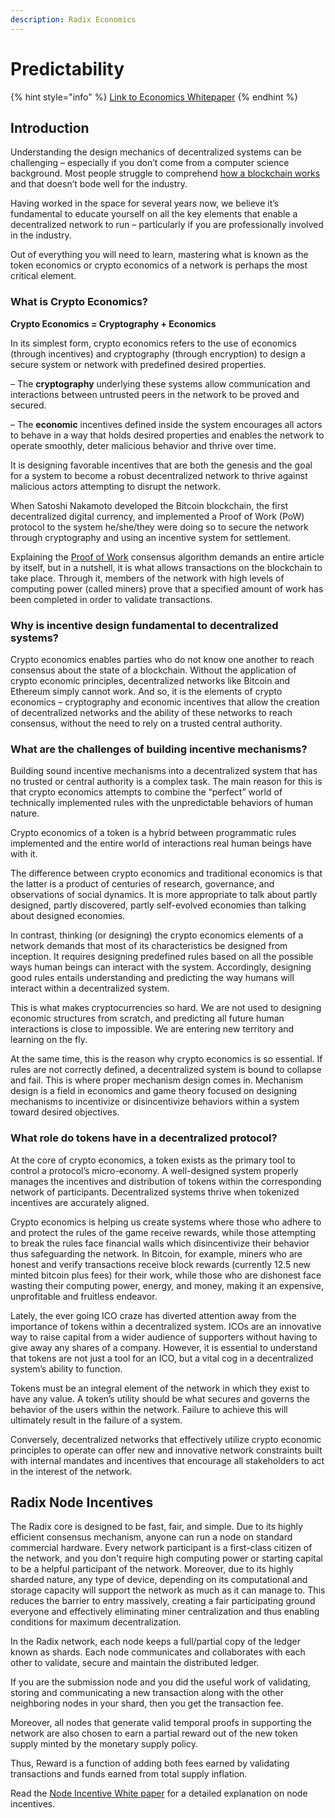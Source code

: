 ```yaml
---
description: Radix Economics
---
```


# Predictability

{% hint style="info" %}
[Link to Economics Whitepaper](http://bit.ly/EconomicsWP-KB-ECONOMICS1)
{% endhint %}

## Introduction

Understanding the design mechanics of decentralized systems can be challenging – especially if you don’t come from a computer science background. Most people struggle to comprehend [how a blockchain works](https://www.youtube.com/watch?v=sW8nWeUnkK0) and that doesn’t bode well for the industry.

Having worked in the space for several years now, we believe it’s fundamental to educate yourself on all the key elements that enable a decentralized network to run – particularly if you are professionally involved in the industry.

Out of everything you will need to learn, mastering what is known as the token economics or crypto economics of a network is perhaps the most critical element. 

### **What is Crypto Economics?**

**Crypto Economics = Cryptography + Economics**

In its simplest form, crypto economics refers to the use of economics \(through incentives\) and cryptography \(through encryption\) to design a secure system or network with predefined desired properties.

– The **cryptography** underlying these systems allow communication and interactions between untrusted peers in the network to be proved and secured.

– The **economic** incentives defined inside the system encourages all actors to behave in a way that holds desired properties and enables the network to operate smoothly, deter malicious behavior and thrive over time.

It is designing  favorable incentives that are both the genesis and the goal for a system to become a robust decentralized network to thrive against malicious actors attempting to disrupt the network.

When Satoshi Nakamoto developed the Bitcoin blockchain, the first decentralized digital currency, and implemented a Proof of Work \(PoW\) protocol to the system he/she/they were doing so to secure the network through cryptography and using an incentive system for settlement.

Explaining the [Proof of Work](https://www.radixdlt.com/post/what-is-proof-of-work) consensus algorithm demands an entire article by itself, but in a nutshell, it is what allows transactions on the blockchain to take place. Through it, members of the network with high levels of computing power \(called miners\) prove that a specified amount of work has been completed in order to validate transactions.

### **Why is incentive design fundamental to decentralized systems?**

Crypto economics enables parties who do not know one another to reach consensus about the state of a blockchain. Without the application of crypto economic principles, decentralized networks like Bitcoin and Ethereum simply cannot work. And so, it is the elements of crypto economics – cryptography and economic incentives that allow the creation of decentralized networks and the ability of these networks to reach consensus, without the need to rely on a trusted central authority.

### **What are the challenges of building incentive mechanisms?**

Building sound incentive mechanisms into a decentralized system that has no trusted or central authority is a complex task. The main reason for this is that crypto economics attempts to combine the “perfect” world of technically implemented rules with the unpredictable behaviors of human nature.

Crypto economics of a token is a hybrid between programmatic rules implemented and the entire world of interactions real human beings have with it.

The difference between crypto economics and traditional economics is that the latter is a product of centuries of research, governance, and observations of social dynamics. It is more appropriate  to talk about partly designed, partly discovered, partly self-evolved economies than talking about designed economies.

In contrast, thinking \(or designing\) the crypto economics elements of a network demands that most of its characteristics be designed from inception. It requires designing predefined rules based on all the possible ways human beings can interact with the system. Accordingly, designing good rules entails understanding and predicting the way humans will interact within a decentralized system.

This is what makes cryptocurrencies so hard. We are not used to designing economic structures from scratch, and predicting all future human interactions is close to impossible. We are entering new territory and learning on the fly.

At the same time, this is the reason why crypto economics is so essential. If rules are not correctly defined, a decentralized system is bound to collapse and fail. This is where proper mechanism design comes in. Mechanism design is a field in economics and game theory focused on designing mechanisms to incentivize or disincentivize behaviors within a system toward desired objectives.

### **What role do tokens have in a decentralized protocol?**

At the core of crypto economics, a token exists as the primary tool to control a protocol’s micro-economy. A well-designed system properly manages the incentives and distribution of tokens within the corresponding network of participants. Decentralized systems thrive when tokenized incentives are accurately aligned.

Crypto economics is helping us create systems where those who adhere to and protect the rules of the game receive rewards, while those attempting to break the rules face financial walls which disincentivize their behavior thus safeguarding the network. In Bitcoin, for example, miners who are honest and verify transactions receive block rewards \(currently 12.5 new minted bitcoin plus fees\) for their work, while those who are dishonest face wasting their computing power, energy, and money, making it an expensive, unprofitable and fruitless endeavor.

Lately, the ever going ICO craze has diverted attention away from the importance of tokens within a decentralized system. ICOs are an innovative way to raise capital from a wider audience of supporters without having to give away any shares of a company. However, it is essential to understand that tokens are not just a tool for an ICO, but a vital cog in a decentralized system’s ability to function.

Tokens must be an integral element of the network in which they exist to have any value. A token’s utility should be what secures and governs the behavior of the users within the network. Failure to achieve this will ultimately result in the failure of a system.   
  
Conversely, decentralized networks that effectively utilize crypto economic principles to operate can offer new and innovative network constraints built with internal mandates and incentives that encourage all stakeholders to act in the interest of the network. 

## Radix Node Incentives

The Radix core is designed to be fast, fair, and simple. Due to its highly efficient consensus mechanism, anyone can run a node on standard commercial hardware. Every network participant is a first-class citizen of the network, and you don't require high computing power or starting capital to be a helpful participant of the network. Moreover, due to its highly sharded nature, any type of device, depending on its computational and storage capacity will support the network as much as it can manage to. This reduces the barrier to entry massively, creating a fair participating ground everyone and effectively eliminating miner centralization and thus enabling conditions for maximum decentralization.  

In the Radix network, each node keeps a full/partial copy of the ledger known as shards. Each node communicates and collaborates with each other to validate, secure and maintain the distributed ledger.

If you are the submission node and you did the useful work of validating, storing and communicating a new transaction along with the other neighboring nodes in your shard, then you get the transaction fee.

Moreover, all nodes that generate valid temporal proofs in supporting the network are also chosen to earn a partial reward out of the new token supply minted by the monetary supply policy.

Thus, Reward is a function of adding both fees earned by validating transactions and funds earned from total supply inflation.

Read the [Node Incentive White paper](https://papers.radixdlt.com/incentives/latest/) for a detailed explanation on node incentives.   


## 

